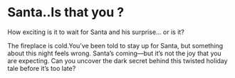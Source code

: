 # Santa..Is that you ?

How exciting is it to wait for Santa and his surprise... or is it?

The fireplace is cold.You’ve been told to stay up for Santa, but something about this night feels wrong. Santa’s coming—but it’s not the joy that you are expecting. 
Can you uncover the dark secret behind this twisted holiday tale before it’s too late?
